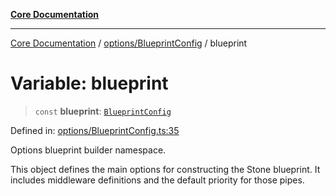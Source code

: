 [**Core Documentation**](../../../README.md)

***

[Core Documentation](../../../README.md) / [options/BlueprintConfig](../README.md) / blueprint

# Variable: blueprint

> `const` **blueprint**: [`BlueprintConfig`](../interfaces/BlueprintConfig.md)

Defined in: [options/BlueprintConfig.ts:35](https://github.com/stonemjs/core/blob/85781fe5b87769612839dd6b850ba45186d357fa/src/options/BlueprintConfig.ts#L35)

Options blueprint builder namespace.

This object defines the main options for constructing the Stone blueprint.
It includes middleware definitions and the default priority for those pipes.
